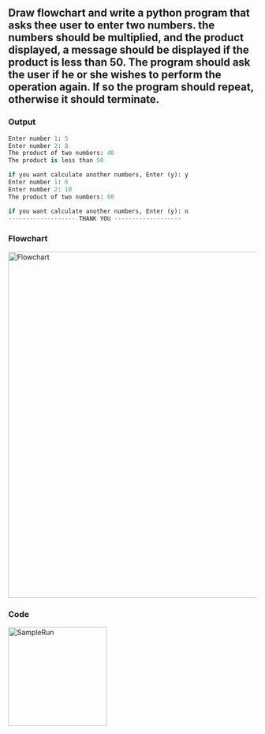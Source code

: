 ## Draw flowchart and write a python program that asks thee user to enter two numbers. the numbers should be multiplied, and the product displayed, a message should be displayed if the product is less than 50. The program should ask the user if he or she wishes to perform the operation again. If so the program should repeat, otherwise it should terminate.
### Output
```python
Enter number 1: 5
Enter number 2: 8
The product of two numbers: 40
The product is less than 50

if you want calculate another numbers, Enter (y): y
Enter number 1: 6
Enter number 2: 10
The product of two numbers: 60

if you want calculate another numbers, Enter (y): n
------------------- THANK YOU -------------------
```
### Flowchart
<img width="700" alt="Flowchart" src="https://user-images.githubusercontent.com/32389129/68344453-19a39480-0100-11ea-9712-ed1fefd2bbdc.png">

### Code
[<img width="200" alt="SampleRun" src="https://user-images.githubusercontent.com/32389129/67093452-614a9680-f1ba-11e9-95b1-b56ae3e54e91.png">](Program.py)